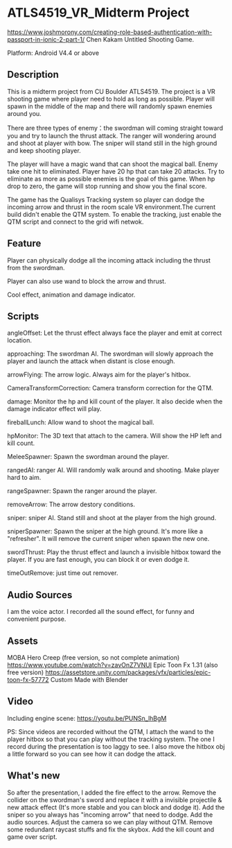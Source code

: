 # ATLS4519_VR_Midterm Project
https://www.joshmorony.com/creating-role-based-authentication-with-passport-in-ionic-2-part-1/
Chen Kakam
Untitled Shooting Game.

Platform: Android V4.4 or above

## Description
This is a midterm project from CU Boulder ATLS4519. The project is a VR shooting game where player need to hold as long as possible. Player will spawn in the middle of the map and there will randomly spawn enemies around you. 

There are three types of enemy：the swordman will coming straight toward you and try to launch the thrust attack. The ranger will wondering around and shoot at player with bow. The sniper will stand still in the high ground and keep shooting player. 

The player will have a magic wand that can shoot the magical ball. Enemy take one hit to eliminated. Player have 20 hp that can take 20 attacks. Try to eliminate as more as possible enemies is the goal of this game. When hp drop to zero, the game will stop running and show you the final score.

The game has the Qualisys Tracking system so player can dodge the incoming arrow and thrust in the room scale VR environment.The current build didn't enable the QTM system. To enable the tracking, just enable the QTM script and connect to the grid wifi netwok.

## Feature
Player can physically dodge all the incoming attack including the thrust from the swordman.

Player can also use wand to block the arrow and thrust.

Cool effect, animation and damage indicator.

## Scripts
angleOffset: Let the thrust effect always face the player and emit at correct location.

approaching: The swordman AI. The swordman will slowly approach the player and launch the attack when distant is close enough.

arrowFlying: The arrow logic. Always aim for the player's hitbox.

CameraTransformCorrection: Camera transform correction for the QTM.

damage: Monitor the hp and kill count of the player. It also decide when the damage indicator effect will play.

fireballLunch: Allow wand to shoot the magical ball.

hpMonitor: The 3D text that attach to the camera. Will show the HP left and kill count.

MeleeSpawner: Spawn the swordman around the player.

rangedAI: ranger AI. Will randomly walk around and shooting. Make player hard to aim.

rangeSpawner: Spawn the ranger around the player.

removeArrow: The arrow destory conditions.

sniper: sniper AI. Stand still and shoot at the player from the high ground.

sniperSpawner: Spawn the sniper at the high ground. It's more like a "refresher". It will remove the current sniper when spawn the new one.

swordThrust: Play the thrust effect and launch a invisible hitbox toward the player. If you are fast enough, you can block it or even dodge it.

timeOutRemove: just time out remover.

## Audio Sources
I am the voice actor. I recorded all the sound effect, for funny and convenient purpose.

## Assets
MOBA Hero Creep (free version, so not complete animation) https://www.youtube.com/watch?v=zavOnZ7VNUI
Epic Toon Fx 1.31 (also free version) https://assetstore.unity.com/packages/vfx/particles/epic-toon-fx-57772
Custom Made with Blender

## Video
Including engine scene: https://youtu.be/PUNSn_lhBgM

PS: Since videos are recorded without the QTM, I attach the wand to the player hitbox so that you can play without the tracking system. The one I record during the presentation is too laggy to see. I also move the hitbox obj a little forward so you can see how it can dodge the attack.

## What's new
So after the presentation, I added the fire effect to the arrow. Remove the collider on the swordman's sword and replace it with a invisible projectile & new attack effect (It's more stable and you can block and dodge it). Add the sniper so you always has "incoming arrow" that need to dodge. Add the audio sources. Adjust the camera so we can play without QTM. Remove some redundant raycast stuffs and fix the skybox. Add the kill count and game over script.



